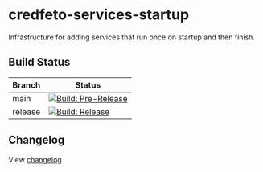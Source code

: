 # credfeto-services-startup

Infrastructure for adding services that run once on startup and then finish.

## Build Status

| Branch  | Status                                                                                                                                                                                                                                                  |
|---------|---------------------------------------------------------------------------------------------------------------------------------------------------------------------------------------------------------------------------------------------------------|
| main    | [![Build: Pre-Release](https://github.com/credfeto/credfeto-services-startup/actions/workflows/build-and-publish-pre-release.yml/badge.svg)](https://github.com/credfeto/credfeto-services-startup/actions/workflows/build-and-publish-pre-release.yml) |
| release | [![Build: Release](https://github.com/credfeto/credfeto-services-startup/actions/workflows/build-and-publish-release.yml/badge.svg)](https://github.com/credfeto/credfeto-services-startup/actions/workflows/build-and-publish-release.yml)             |

## Changelog

View [changelog](CHANGELOG.md)
